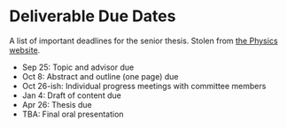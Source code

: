 # Deliverable Due Dates

A list of important deadlines for the senior thesis.
Stolen from [the Physics website](https://phy.princeton.edu/academics/undergraduate-program/important-dates).

- Sep 25: Topic and advisor due
- Oct 8: Abstract and outline (one page) due
- Oct 26-ish: Individual progress meetings with committee members
- Jan 4: Draft of content due
- Apr 26: Thesis due
- TBA: Final oral presentation
